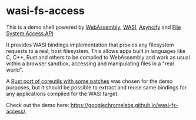 # wasi-fs-access

This is a demo shell powered by [WebAssembly](https://webassembly.org/), [WASI](https://wasi.dev/), [Asyncify](https://github.com/GoogleChromeLabs/asyncify) and [File System Access API](https://wicg.github.io/file-system-access/).

It provides WASI bindings implementation that proxies any filesystem requests to a real, host filesystem. This allows apps built in languages like C, C++, Rust and others to be compiled to WebAssembly and work as usual within a browser sandbox, accessing and manipulating files in a "real world".

A [Rust port of coreutils with some patches](https://github.com/RReverser/coreutils) was chosen for the demo purposes, but it should be possible to extract and reuse same bindings for any applications compiled for the WASI target.

Check out the demo here: https://googlechromelabs.github.io/wasi-fs-access/.
